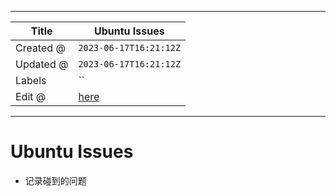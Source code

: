 -----

| Title     | Ubuntu Issues                                        |
| --------- | ---------------------------------------------------- |
| Created @ | `2023-06-17T16:21:12Z`                               |
| Updated @ | `2023-06-17T16:21:12Z`                               |
| Labels    | \`\`                                                 |
| Edit @    | [here](https://github.com/junxnone/linux/issues/121) |

-----

# Ubuntu Issues

  - 记录碰到的问题
